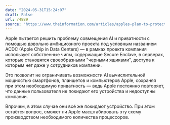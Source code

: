 ```yaml
---
date: "2024-05-31T15:24:07"
draft: False
url: /4889
source: "https://www.theinformation.com/articles/apples-plan-to-protect-privacy-with-ai-putting-cloud-data-in-a-black-box"
---
```


Apple пытается решить проблему совмещения AI и приватности с помощью довольно амбициозного проекта под условным названием ACDC (Apple Chip in Data Centers) — в рамках проекта компания использует собственные чипы, содержащие Secure Enclave, в серверах, которые становятся своеобразными "черными ящиками", доступа к которым нет даже у сотрудников компании. 

Это позволит не ограничивать возможности AI вычислительной мощностью смартфонов, планшетов и компьютеров Apple, сохраняя при этом необходимую приватность — ведь Apple постоянно повторяет, что данные пользователя не покидают его устройства и недоступны компании.

Впрочем, в этом случае они всё же покидают устройство. При этом остаётся вопрос, сможет ли Apple масштабировать эту схему производством необходимого количества процессоров.
